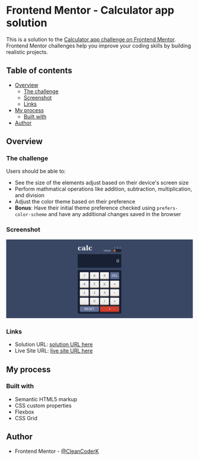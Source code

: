 # Frontend Mentor - Calculator app solution

This is a solution to the [Calculator app challenge on Frontend Mentor](https://www.frontendmentor.io/challenges/calculator-app-9lteq5N29). Frontend Mentor challenges help you improve your coding skills by building realistic projects. 

## Table of contents

- [Overview](#overview)
  - [The challenge](#the-challenge)
  - [Screenshot](#screenshot)
  - [Links](#links)
- [My process](#my-process)
  - [Built with](#built-with)
- [Author](#author)

## Overview

### The challenge

Users should be able to:

- See the size of the elements adjust based on their device's screen size
- Perform mathmatical operations like addition, subtraction, multiplication, and division
- Adjust the color theme based on their preference
- **Bonus**: Have their initial theme preference checked using `prefers-color-scheme` and have any additional changes saved in the browser

### Screenshot

![Design](./design/desktop-preview.png)

### Links

- Solution URL: [solution URL here](https://github.com/CleanCoderK/calculator-app)
- Live Site URL: [live site URL here](https://cleancoderk.github.io/calculator-app/)

## My process

### Built with

- Semantic HTML5 markup
- CSS custom properties
- Flexbox
- CSS Grid

## Author

- Frontend Mentor - [@CleanCoderK](https://www.frontendmentor.io/profile/CleanCoderK)
